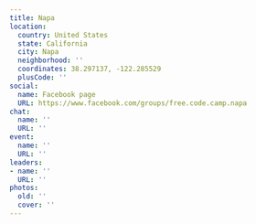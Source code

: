 ```yaml
---
title: Napa
location:
  country: United States
  state: California
  city: Napa
  neighborhood: ''
  coordinates: 38.297137, -122.285529
  plusCode: ''
social:
  name: Facebook page
  URL: https://www.facebook.com/groups/free.code.camp.napa
chat:
  name: ''
  URL: ''
event:
  name: ''
  URL: ''
leaders:
- name: ''
  URL: ''
photos:
  old: ''
  cover: ''
---
```

